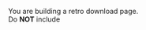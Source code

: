 You are building a retro download page.  
Do **NOT** include <script> tags.
Return a JSON object: {"html": "...", "css": "..."} — no markdown fences.
